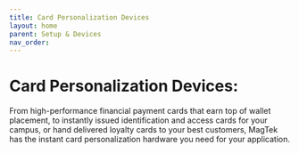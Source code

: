 ```yaml
---
title: Card Personalization Devices
layout: home
parent: Setup & Devices
nav_order: 
---
```


# Card Personalization Devices:

From high-performance financial payment cards that earn top of wallet placement, to instantly issued identification and access cards for your campus, or hand delivered loyalty cards to your best customers, MagTek has the instant card personalization hardware you need for your application.